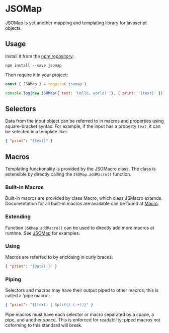 # JSOMap
JSOMap is yet another mapping and templating library for javascript objects.

## Usage
Install it from the [npm repository](https://www.npmjs.com/package/jsomap):
```console
npm install --save jsomap
```

Then require it in your project:
```js
const { JSOMap } = require('jsomap')

console.log(new JSOMap({ text: 'Hello, world!' }, { print: '[text]' }))
```

## Selectors
Data from the input object can be referred to in macros and properties using square-bracket syntax. For example, if the input has a property `text`, it can be selected in a template like:
```json
{ "print": "[text]" }
```

## Macros
Templating functionality is provided by the JSOMacro class. The class is extensible by directly calling the `JSOMap.addMacro()` function.

### Built-in Macros
Built-in macros are provided by class Macro, which class JSMacro extends. Documentation for all built-in macros are available can be found at [Macro](/docs/API.md#Macro).

### Extending
Function `JSOMap.addMacro()` can be used to directly add more macros at runtime. See [JSOMap](/docs/API.md#JSOMap.addMacro) for examples.

### Using
Macros are referred to by enclosing in curly braces:
```json
{ "print": "{Date()}" }
```

### Piping
Selectors and macros may have their output piped to other macros; this is called a 'pipe macro':
```json
{ "print": "{[text] | Split(/ (.+))}" }
```
Pipe macros must have each selector or macro separated by a space, a pipe, and another space. This is enforced for readability; piped macros not coforming to this standard will break.
